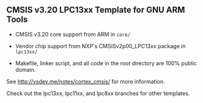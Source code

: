 ## CMSIS v3.20 LPC13xx Template for GNU ARM Tools

* CMSIS v3.20 core support from ARM in `core/`

* Vendor chip support from NXP's CMSISv2p00_LPC13xx package in `lpc13xx/`

* Makefile, linker script, and all code in the root directory are 100% public domain.

See http://vsdev.me/notes/cortex_cmsis/ for more information.

Check out the lpc13xx, lpc11xx, and lpc8xx branches for other templates.

